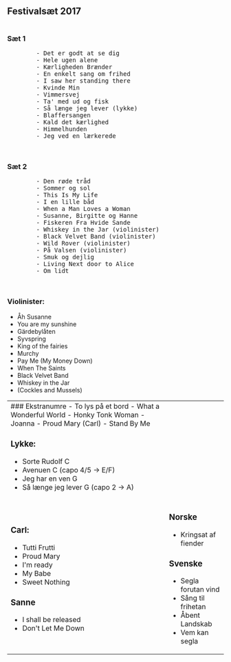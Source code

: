 ## Festivalsæt 2017

<div style="-webkit-column-count: 2; -moz-column-count: 2; column-count: 2; -webkit-column-rule: 1px dotted #e0e0e0; -moz-column-rule: 1px dotted #e0e0e0; column-rule: 1px dotted #e0e0e0;">
    <div style="display: inline-block;">
        <h3>Sæt 1</h3>
        <pre>
        - Det er godt at se dig       
        - Hele ugen alene
        - Kærligheden Brænder
        - En enkelt sang om frihed
        - I saw her standing there
        - Kvinde Min
        - Vimmersvej
        - Ta' med ud og fisk
        - Så længe jeg lever (lykke)
        - Blaffersangen
        - Kald det kærlighed
        - Himmelhunden
        - Jeg ved en lærkerede
        </pre>
    </div>
    <div style="display: inline-block;">
        <h3>Sæt 2</h3>
        <pre>
        - Den røde tråd
        - Sommer og sol
        - This Is My Life
        - I en lille båd
        - When a Man Loves a Woman
        - Susanne, Birgitte og Hanne
        - Fiskeren Fra Hvide Sande
        - Whiskey in the Jar (violinister)
        - Black Velvet Band (violinister)
        - Wild Rover (violinister)
        - På Valsen (violinister)
        - Smuk og dejlig
        - Living Next door to Alice
        - Om lidt
        </pre>
    </div>
</div>

<table>
  <tr>
    <td>
### Ekstranumre
- To lys på et bord
- What a Wonderful World
- Honky Tonk Woman
- Joanna
- Proud Mary (Carl)
- Stand By Me

### Lykke:
- Sorte Rudolf          C
- Avenuen               C (capo 4/5 -> E/F)
- Jeg har en ven        G
- Så længe jeg lever    G (capo 2 -> A)
    </td>
### Violinister:
- Åh Susanne
- You are my sunshine
- Gärdebylåten
- Syvspring
- King of the fairies
- Murchy
- Pay Me (My Money Down)
- When The Saints
- Black Velvet Band
- Whiskey in the Jar
- (Cockles and Mussels)
    <td>
  </tr>
  <tr>
    <td>
### Carl:
- Tutti Frutti
- Proud Mary
- I'm ready
- My Babe
- Sweet Nothing

### Sanne
- I shall be released
- Don't Let Me Down
    </td>
    <td>
### Norske
- Kringsat af fiender

### Svenske
- Segla forutan vind
- Sång til frihetan
- Åbent Landskab
- Vem kan segla
    </td>
  </tr>
</table>

